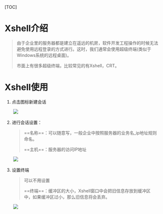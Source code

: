 [TOC]



# Xshell介绍

> 由于企业里的服务器都是建立在遥远的机房，软件开发工程操作的时候无法避免使用远程登录的方式进行。这时，我们通常会使用超级终端(类似于Windows系统的远程桌面)。
>
> 市面上有很多超级终端，比较常见的有Xshell，CRT。





# Xshell使用

1. 点击图标新建会话

   ​     ![](https://gitee.com/sxhDrk/images/raw/master/imgs/Xshell进行会话设置.png)  

2. 进行会话设置：

   > ==名称==：可以随意写，一般企业中按照服务器的业务名_ip地址规则命名。
   >
   > ==主机==：服务器的访问IP地址

   ​     ![](https://gitee.com/sxhDrk/images/raw/master/imgs/Xshell建立会话.png)  

3. 设置终端

   > 可以不用设置
   >
   > ==终端==：缓冲区的大小，Xshell窗口中会把旧信息存放到缓冲区中，如果缓冲区过小，那么旧信息将会丢弃。

   ​     ![](https://gitee.com/sxhDrk/images/raw/master/imgs/Xshell设置终端.png)  